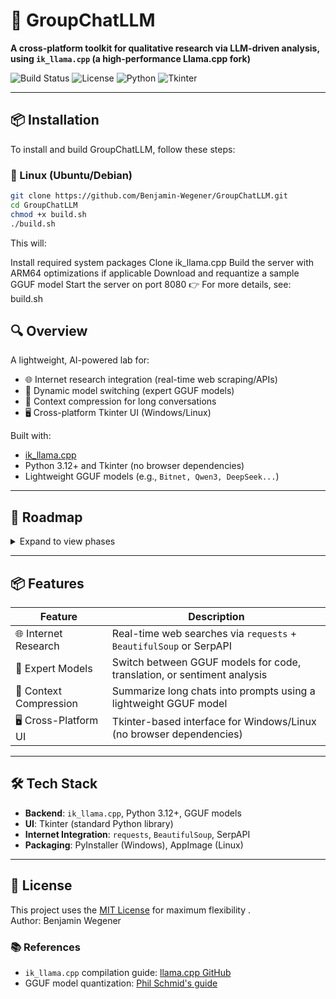 # 🧠 GroupChatLLM
**A cross-platform toolkit for qualitative research via LLM-driven analysis, using `ik_llama.cpp` (a high-performance Llama.cpp fork)**  

![Build Status](https://img.shields.io/badge/build-passing-brightgreen) ![License](https://img.shields.io/badge/license-MIT-blue) ![Python](https://img.shields.io/badge/python-3.12+-green) ![Tkinter](https://img.shields.io/badge/tkinter-UI-blueviolet)  

---

## 📦 Installation

To install and build GroupChatLLM, follow these steps:

### 🐧 Linux (Ubuntu/Debian)

```bash
git clone https://github.com/Benjamin-Wegener/GroupChatLLM.git 
cd GroupChatLLM
chmod +x build.sh
./build.sh
```
This will:

Install required system packages
Clone ik_llama.cpp
Build the server with ARM64 optimizations if applicable
Download and requantize a sample GGUF model
Start the server on port 8080
👉 For more details, see: build.sh
## 🔍 **Overview**  
A lightweight, AI-powered lab for:  
- 🌐 Internet research integration (real-time web scraping/APIs)  
- 🧩 Dynamic model switching (expert GGUF models)  
- 📜 Context compression for long conversations  
- 🖥️ Cross-platform Tkinter UI (Windows/Linux)  

Built with:  
- [ik_llama.cpp](https://github.com/ikawrakow/ik_llama.cpp)
- Python 3.12+ and Tkinter (no browser dependencies)  
- Lightweight GGUF models (e.g., `Bitnet, Qwen3, DeepSeek...`)  

---

## 🚀 **Roadmap**  
<details>  
  <summary>Expand to view phases</summary>  
  <ul>  
    <li>✅ Phase 1: Compile <code>ik_llama.cpp</code></li>  
    <li>✅ Phase 2: Select and test GGUF models for research/code/translation</li>  
    <li>🚧 Phase 3: Implement web-scraping modules for real-time data retrieval</li>  
    <li>🏗️ Phase 4: Build Tkinter UI with model selection dropdowns</li>  
    <li>🏗️ Phase 5: Train GGUF model for context compression</li>  
  </ul>  
</details>  

---

## 📦 **Features**  
| Feature               | Description                                                                 |  
|-----------------------|-----------------------------------------------------------------------------|  
| 🌐 Internet Research  | Real-time web searches via `requests` + `BeautifulSoup` or SerpAPI          |  
| 🧠 Expert Models      | Switch between GGUF models for code, translation, or sentiment analysis     |  
| 💾 Context Compression| Summarize long chats into prompts using a lightweight GGUF model            |  
| 🖥️ Cross-Platform UI | Tkinter-based interface for Windows/Linux (no browser dependencies)         |  

---

## 🛠️ **Tech Stack**  
- **Backend**: `ik_llama.cpp`, Python 3.12+, GGUF models  
- **UI**: Tkinter (standard Python library)  
- **Internet Integration**: `requests`, `BeautifulSoup`, SerpAPI  
- **Packaging**: PyInstaller (Windows), AppImage (Linux)  

---

## 📜 **License**  
This project uses the [MIT License](https://opensource.org/licenses/MIT) for maximum flexibility .  
Author: Benjamin Wegener  


### 📚 **References**  
- `ik_llama.cpp` compilation guide: [llama.cpp GitHub](https://github.com/ggerganov/llama.cpp)  
- GGUF model quantization: [Phil Schmid's guide](https://www.philschmid.de/llama-cpp)  

